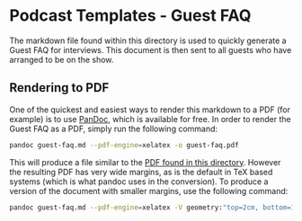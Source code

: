 # Podcast Templates - Guest FAQ

The markdown file found within this directory is used to quickly generate a Guest FAQ for interviews. This document is then sent to all guests who have arranged to be on the show.

## Rendering to PDF

One of the quickest and easiest ways to render this markdown to a PDF (for example) is to use [PanDoc](https://pandoc.org/), which is available for free. In order to render the Guest FAQ as a PDF, simply run the following command:

``` bash
pandoc guest-faq.md --pdf-engine=xelatex -o guest-faq.pdf
```

This will produce a file similar to the [PDF found in this directory](./guest-faq.pdf). However the resulting PDF has very wide margins, as is the default in TeX based systems (which is what pandoc uses in the conversion). To produce a version of the document with smaller margins, use the following command:

``` bash
pandoc guest-faq.md --pdf-engine=xelatex -V geometry:"top=2cm, bottom=1.5cm, left=2cm, right=2cm" -o guest-faq.pdf
```